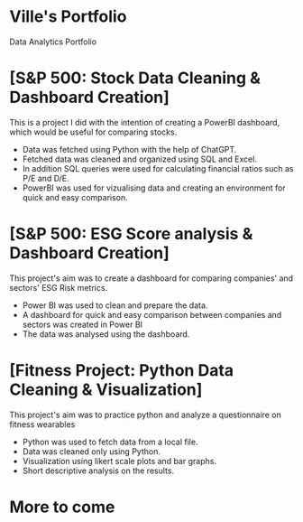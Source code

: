 # Ville's Portfolio
Data Analytics Portfolio

# [S&P 500: Stock Data Cleaning & Dashboard Creation]

This is a project I did with the intention of creating a PowerBI dashboard, which would be useful for comparing stocks.

* Data was fetched using Python with the help of ChatGPT.
* Fetched data was cleaned and organized using SQL and Excel.
* In addition SQL queries were used for calculating financial ratios such as P/E and D/E.
* PowerBI was used for vizualising data and creating an environment for quick and easy comparison.

# [S&P 500: ESG Score analysis & Dashboard Creation]

This project's aim was to create a dashboard for comparing companies' and sectors' ESG Risk metrics.

* Power BI was used to clean and prepare the data.
* A dashboard for quick and easy comparison between companies and sectors was created in Power BI
* The data was analysed using the dashboard.

# [Fitness Project: Python Data Cleaning & Visualization]

This project's aim was to practice python and analyze a questionnaire on fitness wearables

* Python was used to fetch data from a local file.
* Data was cleaned only using Python.
* Visualization using likert scale plots and bar graphs.
* Short descriptive analysis on the results.

# More to come
